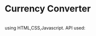 <h1>Currency Converter</h1>
<br>
using HTML,CSS,Javascript.
API used:<a href="https://cdn.jsdelivr.net/npm/@fawazahmed0/currency-api@latest/v1/currencies/inr.json">
